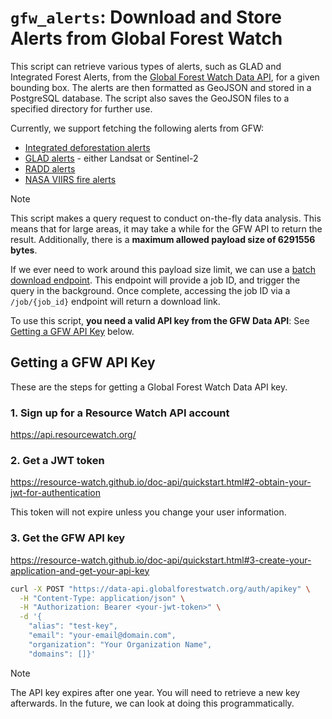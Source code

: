 # `gfw_alerts`: Download and Store Alerts from Global Forest Watch

This script can retrieve various types of alerts, such as GLAD and Integrated Forest Alerts, from the [Global Forest Watch Data API](https://data-api.globalforestwatch.org/), for a given bounding box. The alerts are then formatted as GeoJSON and stored in a PostgreSQL database. The script also saves the GeoJSON files to a specified directory for further use.

Currently, we support fetching the following alerts from GFW:

* [Integrated deforestation alerts](https://data.globalforestwatch.org/datasets/gfw::integrated-deforestation-alerts/about)
* [GLAD alerts](https://glad.umd.edu/dataset/glad-forest-alerts) - either Landsat or Sentinel-2
* [RADD alerts](https://data.globalforestwatch.org/datasets/gfw::deforestation-alerts-radd/about)
* [NASA VIIRS fire alerts](https://data.globalforestwatch.org/documents/gfw::viirs-active-fires/about)

> [!NOTE]
> This script makes a query request to conduct on-the-fly data analysis. This means that for large areas, it may take a while for the GFW API to return the result. Additionally, there is a **maximum allowed payload size of 6291556 bytes**.
>
> If we ever need to work around this payload size limit, we can use a [batch download endpoint](https://data-api.globalforestwatch.org/#tag/Query/operation/query_dataset_list_post_dataset__dataset___version__query_batch_post). This endpoint will provide a job ID, and trigger the query in the background. Once complete, accessing the job ID via a ` /job/{job_id}` endpoint will return a download link.

To use this script, **you need a valid API key from the GFW Data API**: See [Getting a GFW API Key](#getting-a-gfw-api-key) below.

## Getting a GFW API Key

These are the steps for getting a Global Forest Watch Data API key.

### 1. Sign up for a Resource Watch API account

https://api.resourcewatch.org/

### 2. Get a JWT token

https://resource-watch.github.io/doc-api/quickstart.html#2-obtain-your-jwt-for-authentication

This token will not expire unless you change your user information.

### 3. Get the GFW API key

https://resource-watch.github.io/doc-api/quickstart.html#3-create-your-application-and-get-your-api-key

```bash
curl -X POST "https://data-api.globalforestwatch.org/auth/apikey" \
  -H "Content-Type: application/json" \
  -H "Authorization: Bearer <your-jwt-token>" \
  -d '{
    "alias": "test-key",
    "email": "your-email@domain.com",
    "organization": "Your Organization Name",
    "domains": []}'
```

> [!NOTE] 
> The API key expires after one year. You will need to retrieve a new key afterwards. In the future, we can look at doing this programmatically.